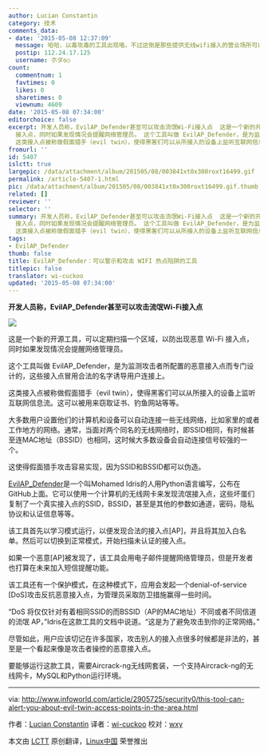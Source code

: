 ```yaml
---
author: Lucian Constantin
category: 技术
comments_data:
- date: '2015-05-08 12:37:09'
  message: 哈哈，以毒攻毒的工具出现咯，不过这倒是那些提供无线wifi接入的营业场所可以利用来保护其顾客利益的不错工具，未来的商业wifi运营商可以好好利用这款工具。
  postip: 112.24.17.125
  username: 朩ダo○
count:
  commentnum: 1
  favtimes: 0
  likes: 0
  sharetimes: 0
  viewnum: 4609
date: '2015-05-08 07:34:00'
editorchoice: false
excerpt: 开发人员称，EvilAP_Defender甚至可以攻击流氓Wi-Fi接入点  这是一个新的开源工具，可以定期扫描一个区域，以防出现恶意 Wi-Fi
  接入点，同时如果发现情况会提醒网络管理员。 这个工具叫做 EvilAP_Defender，是为监测攻击者所配置的恶意接入点而专门设计的，这些接入点冒用合法的名字诱导用户连接上。
  这类接入点被称做假面猎手（evil twin），使得黑客们可以从所接入的设备上监听互联网信息流。这可以被用来窃取证书、钓鱼网站等等。 大多数用户设置他们的计算机和设备可以自动连接一些无线网络，比如家里的或者工作地方的网络。通常，当
fromurl: ''
id: 5407
islctt: true
largepic: /data/attachment/album/201505/08/003841xt0x300roxt16499.gif
permalink: /article-5407-1.html
pic: /data/attachment/album/201505/08/003841xt0x300roxt16499.gif.thumb.jpg
related: []
reviewer: ''
selector: ''
summary: 开发人员称，EvilAP_Defender甚至可以攻击流氓Wi-Fi接入点  这是一个新的开源工具，可以定期扫描一个区域，以防出现恶意 Wi-Fi
  接入点，同时如果发现情况会提醒网络管理员。 这个工具叫做 EvilAP_Defender，是为监测攻击者所配置的恶意接入点而专门设计的，这些接入点冒用合法的名字诱导用户连接上。
  这类接入点被称做假面猎手（evil twin），使得黑客们可以从所接入的设备上监听互联网信息流。这可以被用来窃取证书、钓鱼网站等等。 大多数用户设置他们的计算机和设备可以自动连接一些无线网络，比如家里的或者工作地方的网络。通常，当
tags:
- EvilAP_Defender
thumb: false
title: EvilAP_Defender：可以警示和攻击 WIFI 热点陷阱的工具
titlepic: false
translator: wi-cuckoo
updated: '2015-05-08 07:34:00'
---
```


**开发人员称，EvilAP\_Defender甚至可以攻击流氓Wi-Fi接入点**


**![](/data/attachment/album/201505/08/003841xt0x300roxt16499.gif)**


这是一个新的开源工具，可以定期扫描一个区域，以防出现恶意 Wi-Fi 接入点，同时如果发现情况会提醒网络管理员。


这个工具叫做 EvilAP\_Defender，是为监测攻击者所配置的恶意接入点而专门设计的，这些接入点冒用合法的名字诱导用户连接上。


这类接入点被称做假面猎手（evil twin），使得黑客们可以从所接入的设备上监听互联网信息流。这可以被用来窃取证书、钓鱼网站等等。


大多数用户设置他们的计算机和设备可以自动连接一些无线网络，比如家里的或者工作地方的网络。通常，当面对两个同名的无线网络时，即SSID相同，有时候甚至连MAC地址（BSSID）也相同，这时候大多数设备会自动连接信号较强的一个。


这使得假面猎手攻击容易实现，因为SSID和BSSID都可以伪造。


[EvilAP\_Defender](https://github.com/moha99sa/EvilAP_Defender/blob/master/README.TXT)是一个叫Mohamed Idris的人用Python语言编写，公布在GitHub上面。它可以使用一个计算机的无线网卡来发现流氓接入点，这些坏蛋们复制了一个真实接入点的SSID，BSSID，甚至是其他的参数如通道，密码，隐私协议和认证信息等等。


该工具首先以学习模式运行，以便发现合法的接入点[AP]，并且将其加入白名单。然后可以切换到正常模式，开始扫描未认证的接入点。


如果一个恶意[AP]被发现了，该工具会用电子邮件提醒网络管理员，但是开发者也打算在未来加入短信提醒功能。


该工具还有一个保护模式，在这种模式下，应用会发起一个denial-of-service [DoS]攻击反抗恶意接入点，为管理员采取防卫措施赢得一些时间。


“DoS 将仅仅针对有着相同SSID的而BSSID（AP的MAC地址）不同或者不同信道的流氓 AP，”Idris在这款工具的文档中说道。“这是为了避免攻击到你的正常网络。”


尽管如此，用户应该切记在许多国家，攻击别人的接入点很多时候都是非法的，甚至是一个看起来像是攻击者操控的恶意接入点。


要能够运行这款工具，需要Aircrack-ng无线网套装，一个支持Aircrack-ng的无线网卡，MySQL和Python运行环境。




---


via: <http://www.infoworld.com/article/2905725/security0/this-tool-can-alert-you-about-evil-twin-access-points-in-the-area.html>


作者：[Lucian Constantin](http://www.infoworld.com/author/Lucian-Constantin/) 译者：[wi-cuckoo](https://github.com/wi-cuckoo) 校对：[wxy](https://github.com/wxy)


本文由 [LCTT](https://github.com/LCTT/TranslateProject) 原创翻译，[Linux中国](http://linux.cn/) 荣誉推出